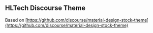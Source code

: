 ## HLTech Discourse Theme

Based on [https://github.com/discourse/material-design-stock-theme](https://github.com/discourse/material-design-stock-theme)